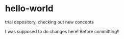 # hello-world
trial depository, checking out new concepts

I was supposed to do changes here! Before committing!!
